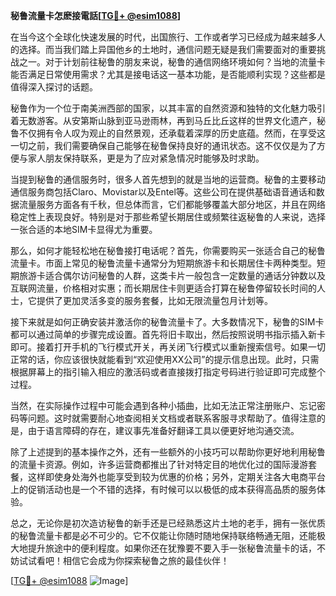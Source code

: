 **秘鲁流量卡怎麽接電話[[TG💪+ @esim1088](https://t.me/s/esim1088)]**

在当今这个全球化快速发展的时代，出国旅行、工作或者学习已经成为越来越多人的选择。而当我们踏上异国他乡的土地时，通信问题无疑是我们需要面对的重要挑战之一。对于计划前往秘鲁的朋友来说，秘鲁的通信网络环境如何？当地的流量卡能否满足日常使用需求？尤其是接电话这一基本功能，是否能顺利实现？这些都是值得深入探讨的话题。

秘鲁作为一个位于南美洲西部的国家，以其丰富的自然资源和独特的文化魅力吸引着无数游客。从安第斯山脉到亚马逊雨林，再到马丘比丘这样的世界文化遗产，秘鲁不仅拥有令人叹为观止的自然景观，还承载着深厚的历史底蕴。然而，在享受这一切之前，我们需要确保自己能够在秘鲁保持良好的通讯状态。这不仅仅是为了方便与家人朋友保持联系，更是为了应对紧急情况时能够及时求助。

当提到秘鲁的通信服务时，很多人首先想到的就是当地的运营商。秘鲁的主要移动通信服务商包括Claro、Movistar以及Entel等。这些公司在提供基础语音通话和数据流量服务方面各有千秋，但总体而言，它们都能够覆盖大部分地区，并且在网络稳定性上表现良好。特别是对于那些希望长期居住或频繁往返秘鲁的人来说，选择一张合适的本地SIM卡显得尤为重要。

那么，如何才能轻松地在秘鲁接打电话呢？首先，你需要购买一张适合自己的秘鲁流量卡。市面上常见的秘鲁流量卡通常分为短期旅游卡和长期居住卡两种类型。短期旅游卡适合偶尔访问秘鲁的人群，这类卡片一般包含一定数量的通话分钟数以及互联网流量，价格相对实惠；而长期居住卡则更适合打算在秘鲁停留较长时间的人士，它提供了更加灵活多变的服务套餐，比如无限流量包月计划等。

接下来就是如何正确安装并激活你的秘鲁流量卡了。大多数情况下，秘鲁的SIM卡都可以通过简单的步骤完成设置。首先将旧卡取出，然后按照说明书指示插入新卡即可。接着打开手机的飞行模式开关，再关闭飞行模式以重新搜索信号。如果一切正常的话，你应该很快就能看到“欢迎使用XX公司”的提示信息出现。此时，只需根据屏幕上的指引输入相应的激活码或者直接拨打指定号码进行验证即可完成整个过程。

当然，在实际操作过程中可能会遇到各种小插曲，比如无法正常注册账户、忘记密码等问题。这时就需要耐心地查阅相关文档或者联系客服寻求帮助了。值得注意的是，由于语言障碍的存在，建议事先准备好翻译工具以便更好地沟通交流。

除了上述提到的基本操作之外，还有一些额外的小技巧可以帮助你更好地利用秘鲁的流量卡资源。例如，许多运营商都推出了针对特定目的地优化过的国际漫游套餐，这样即使身处海外也能享受到较为优惠的价格；另外，定期关注各大电商平台上的促销活动也是一个不错的选择，有时候可以以极低的成本获得高品质的服务体验。

总之，无论你是初次造访秘鲁的新手还是已经熟悉这片土地的老手，拥有一张优质的秘鲁流量卡都是必不可少的。它不仅能让你随时随地保持联络畅通无阻，还能极大地提升旅途中的便利程度。如果你还在犹豫要不要入手一张秘鲁流量卡的话，不妨试试看吧！相信它会成为你探索秘鲁之旅的最佳伙伴！

[[TG💪+ @esim1088](https://t.me/s/esim1088) ![Image](https://i.postimg.cc/4NQfJmqS/Snipaste-2025-05-13-00-14-12.png)]